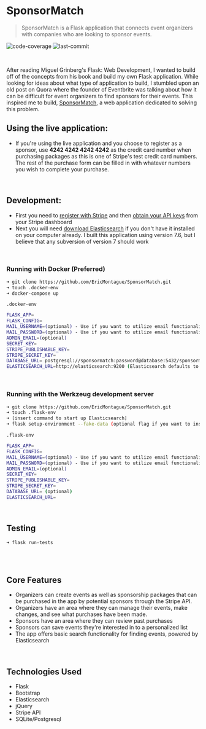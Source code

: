 # SponsorMatch

> SponsorMatch is a Flask application that connects event organizers with companies who are looking to sponsor events.

![code-coverage](https://img.shields.io/badge/coverage-66%25-yellowgreen)
![last-commit](https://img.shields.io/badge/last%20commit-November%202020-blue)

<br>

After reading Miguel Grinberg's Flask: Web Development, I wanted to build off of the concepts from his book and build my own Flask application. While looking for ideas about what type of application to build, I stumbled upon an old post on Quora where the founder of Eventbrite was talking about how it can be difficult for event organizers to find sponsors for their events. This inspired me to build, [SponsorMatch](https://sponsormatch.herokuapp.com/), a web application dedicated to solving this problem. 
<br>

## Using the live application: 
- If you're using the live application and you choose to register as a sponsor, use **4242 4242 4242 4242** as the credit card number when purchasing packages as this is one of Stripe's test credit card numbers. The rest of the purchase form can be filled in with whatever numbers you wish to complete your purchase.
<br>


## Development:
- First you need to [register with Stripe](https://stripe.com/) and then [obtain your API keys](https://stripe.com/docs/keys) from your Stripe dashboard
- Next you will need [download Elasticsearch](https://www.elastic.co/downloads/elasticsearch) if you don't have it installed on your computer already. I built this application using version 7.6, but I believe that any subversion of version 7 should work
<br>



### Running with Docker (Preferred)
```sh
➜ git clone https://github.com/EricMontague/SponsorMatch.git
➜ touch .docker-env
➜ docker-compose up
```


`.docker-env`

```sh
FLASK_APP=
FLASK_CONFIG=
MAIL_USERNAME=(optional) - Use if you want to utilize email functionality
MAIL_PASSWORD=(optional) - Use if you want to utilize email functionality
ADMIN_EMAIL=(optional)
SECRET_KEY=
STRIPE_PUBLISHABLE_KEY=
STRIPE_SECRET_KEY=
DATABASE_URL= postgresql://sponsormatch:password@database:5432/sponsormatch_db
ELASTICSEARCH_URL=http://elasticsearch:9200 (Elasticsearch defaults to listening on port 9200, but adjust this to your needs)

```
<br>

### Running with the Werkzeug development server

```sh
➜ git clone https://github.com/EricMontague/SponsorMatch.git
➜ touch .flask-env
➜ [insert command to start up Elasticsearch]
➜ flask setup-environment --fake-data (optional flag if you want to insert fake data into the database)
```


`.flask-env`

```sh
FLASK_APP=
FLASK_CONFIG=
MAIL_USERNAME=(optional) - Use if you want to utilize email functionality
MAIL_PASSWORD=(optional) - Use if you want to utilize email functionality
ADMIN_EMAIL=(optional)
SECRET_KEY=
STRIPE_PUBLISHABLE_KEY=
STRIPE_SECRET_KEY=
DATABASE_URL= (optional)
ELASTICSEARCH_URL=

```
<br>

## Testing
```sh
➜ flask run-tests
```
<br>
<br>

## Core Features
 - Organizers can create events as well as sponsorship packages that can be purchased in the app by potential sponsors through the Stripe API. 
 - Organizers have an area where they can manage their events, make changes, and see what purchases have been made.
 - Sponsors have an area where they can review past purchases
 - Sponsors can save events they're interested in to a personalized list
 - The app offers basic search functionality for finding events, powered by Elasticsearch
 
<br>

## Technologies Used
 - Flask
 - Bootstrap
 - Elasticsearch
 - jQuery
 - Stripe API
 - SQLite/Postgresql


